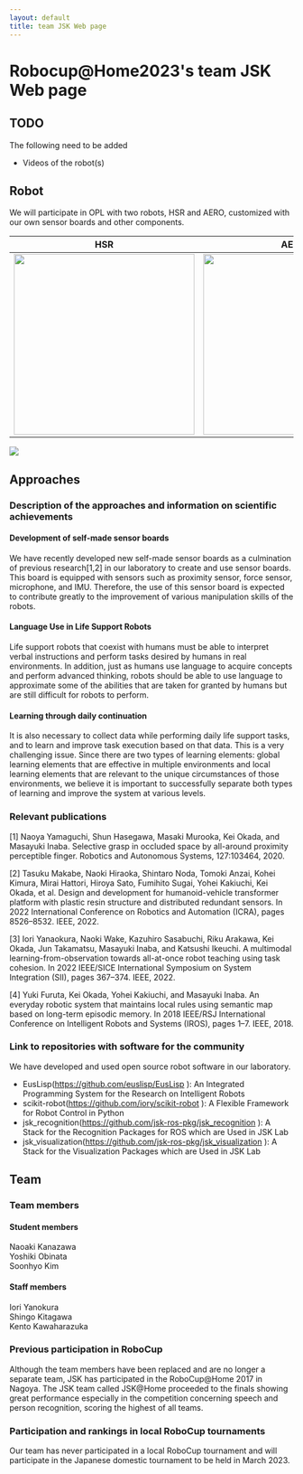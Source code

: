 ```yaml
---
layout: default
title: team JSK Web page
---
```


# Robocup@Home2023's team JSK Web page

## TODO
The following need to be added

* Videos of the robot(s)

## Robot

We will participate in OPL with two robots, HSR and AERO, customized with our own sensor boards and other components.  

| HSR | AERO |
| -- | -- |
| <img src="https://user-images.githubusercontent.com/38127823/206926553-aab0e839-a0c4-4029-b184-328016057b72.jpg" width="320px"> | <img src="https://user-images.githubusercontent.com/38127823/206926422-c34efc73-2fe3-4d1e-af9a-f50092f1f65c.jpg" width="320px"> |

[![](https://img.youtube.com/vi/yEeuj7kDxW8/0.jpg)](https://www.youtube.com/watch?v=yEeuj7kDxW8)

## Approaches

### Description of the approaches and information on scientific achievements

#### Development of self-made sensor boards
We have recently developed new self-made sensor boards as a culmination of previous research[1,2] in our laboratory to create and use sensor boards. This board is equipped with sensors such as proximity sensor, force sensor, microphone, and IMU. Therefore, the use of this sensor board is expected to contribute greatly to the improvement of various manipulation skills of the robots.

#### Language Use in Life Support Robots
Life support robots that coexist with humans must be able to interpret verbal instructions and perform tasks desired by humans in real environments. In addition, just as humans use language to acquire concepts and perform advanced thinking, robots should be able to use language to approximate some of the abilities that are taken for granted by humans but are still difficult for robots to perform.

#### Learning through daily continuation
It is also necessary to collect data while performing daily life support tasks, and to learn and improve task execution based on that data. This is a very challenging issue. Since there are two types of learning elements: global learning elements that are effective in multiple environments and local learning elements that are relevant to the unique circumstances of those environments, we believe it is important to successfully separate both types of learning and improve the system at various levels.

### Relevant publications

[1] Naoya Yamaguchi, Shun Hasegawa, Masaki Murooka, Kei Okada, and Masayuki Inaba. Selective grasp in occluded space by all-around proximity perceptible finger. Robotics and Autonomous Systems, 127:103464, 2020.  

[2] Tasuku Makabe, Naoki Hiraoka, Shintaro Noda, Tomoki Anzai, Kohei Kimura, Mirai Hattori, Hiroya Sato, Fumihito Sugai, Yohei Kakiuchi, Kei Okada, et al. Design and development for humanoid-vehicle transformer platform with plastic resin structure and distributed redundant sensors. In 2022 International Conference on Robotics and Automation (ICRA), pages 8526–8532. IEEE, 2022.  

[3] Iori Yanaokura, Naoki Wake, Kazuhiro Sasabuchi, Riku Arakawa, Kei Okada, Jun Takamatsu, Masayuki Inaba, and Katsushi Ikeuchi. A multimodal learning-from-observation towards all-at-once robot teaching using task cohesion. In 2022 IEEE/SICE International Symposium on System Integration (SII), pages 367–374. IEEE, 2022.  

[4] Yuki Furuta, Kei Okada, Yohei Kakiuchi, and Masayuki Inaba. An everyday robotic system that maintains local rules using semantic map based on long-term episodic memory. In 2018 IEEE/RSJ International Conference on Intelligent Robots and Systems (IROS), pages 1–7. IEEE, 2018.

### Link to repositories with software for the community

We have developed and used open source robot software in our laboratory.

- EusLisp(https://github.com/euslisp/EusLisp ): An Integrated Programming System for the Research on Intelligent Robots
- scikit-robot(https://github.com/iory/scikit-robot ): A Flexible Framework for Robot Control in Python
- jsk_recognition(https://github.com/jsk-ros-pkg/jsk_recognition ): A Stack for the Recognition Packages for ROS which are Used in JSK Lab
- jsk_visualization(https://github.com/jsk-ros-pkg/jsk_visualization ): A Stack for the Visualization Packages which are Used in JSK Lab 

## Team

### Team members
#### Student members
Naoaki Kanazawa  
Yoshiki Obinata  
Soonhyo Kim  

#### Staff members
Iori Yanokura  
Shingo Kitagawa  
Kento Kawaharazuka  

### Previous participation in RoboCup

Although the team members have been replaced and are no longer a separate team, JSK has participated in the RoboCup@Home 2017 in Nagoya. The JSK team called JSK@Home proceeded to the finals showing great performance especially in the competition concerning speech and person recognition, scoring the highest of all teams.

### Participation and rankings in local RoboCup tournaments

Our team has never participated in a local RoboCup tournament and will participate in the Japanese domestic tournament to be held in March 2023.